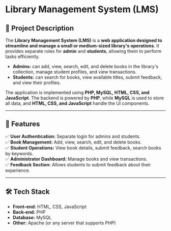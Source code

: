 # Library Management System (LMS)

## 📖 Project Description

The **Library Management System (LMS)** is a **web application designed to streamline and manage a small or medium-sized library's operations**. It provides separate roles for **admin** and **students**, allowing them to perform tasks efficiently.

- **Admins:** can add, view, search, edit, and delete books in the library's collection, manage student profiles, and view transactions.
- **Students:** can search for books, view available titles, submit feedback, and view their profiles.

The application is implemented using **PHP, MySQL, HTML, CSS, and JavaScript**. The backend is powered by **PHP**, while **MySQL** is used to store all data, and **HTML, CSS, and JavaScript** handle the UI components.

---

## 🌟 Features

✅ **User Authentication:** Separate login for admins and students.  
✅ **Book Management:** Add, view, search, edit, and delete books.  
✅ **Student Operations:** View book details, submit feedback, search books by keywords.  
✅ **Administrator Dashboard:** Manage books and view transactions.  
✅ **Feedback Section:** Allows students to submit feedback about their experience.  

---

## 🛠 Tech Stack

- **Front-end:** HTML, CSS, JavaScript
- **Back-end:** PHP
- **Database:** MySQL
- **Other:** Apache (or any server that supports PHP)
